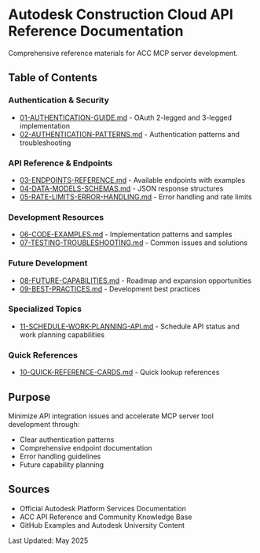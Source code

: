# Autodesk Construction Cloud API Reference Documentation

Comprehensive reference materials for ACC MCP server development.

## Table of Contents

### Authentication & Security
- [01-AUTHENTICATION-GUIDE.md](01-AUTHENTICATION-GUIDE.md) - OAuth 2-legged and 3-legged implementation
- [02-AUTHENTICATION-PATTERNS.md](02-AUTHENTICATION-PATTERNS.md) - Authentication patterns and troubleshooting

### API Reference & Endpoints  
- [03-ENDPOINTS-REFERENCE.md](03-ENDPOINTS-REFERENCE.md) - Available endpoints with examples
- [04-DATA-MODELS-SCHEMAS.md](04-DATA-MODELS-SCHEMAS.md) - JSON response structures
- [05-RATE-LIMITS-ERROR-HANDLING.md](05-RATE-LIMITS-ERROR-HANDLING.md) - Error handling and rate limits

### Development Resources
- [06-CODE-EXAMPLES.md](06-CODE-EXAMPLES.md) - Implementation patterns and samples
- [07-TESTING-TROUBLESHOOTING.md](07-TESTING-TROUBLESHOOTING.md) - Common issues and solutions

### Future Development
- [08-FUTURE-CAPABILITIES.md](08-FUTURE-CAPABILITIES.md) - Roadmap and expansion opportunities
- [09-BEST-PRACTICES.md](09-BEST-PRACTICES.md) - Development best practices

### Specialized Topics
- [11-SCHEDULE-WORK-PLANNING-API.md](11-SCHEDULE-WORK-PLANNING-API.md) - Schedule API status and work planning capabilities

### Quick References
- [10-QUICK-REFERENCE-CARDS.md](10-QUICK-REFERENCE-CARDS.md) - Quick lookup references

## Purpose

Minimize API integration issues and accelerate MCP server tool development through:
- Clear authentication patterns
- Comprehensive endpoint documentation  
- Error handling guidelines
- Future capability planning

## Sources

- Official Autodesk Platform Services Documentation
- ACC API Reference and Community Knowledge Base
- GitHub Examples and Autodesk University Content

Last Updated: May 2025
